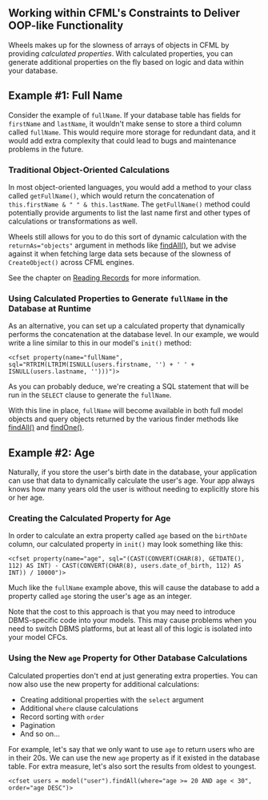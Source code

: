 ## Working within CFML's Constraints to Deliver OOP-like Functionality ##

Wheels makes up for the slowness of arrays of objects in CFML by providing _calculated properties_. With calculated properties, you can generate additional properties on the fly based on logic and data within your database.

## Example #1: Full Name ##

Consider the example of `fullName`. If your database table has fields for `firstName` and `lastName`, it wouldn't make sense to store a third column called `fullName`. This would require more storage for redundant data, and it would add extra complexity that could lead to bugs and maintenance problems in the future.

### Traditional Object-Oriented Calculations ###

In most object-oriented languages, you would add a method to your class called `getFullName()`, which would return the concatenation of `this.firstName & " " & this.lastName`. The `getFullName()` method could potentially provide arguments to list the last name first and other types of calculations or transformations as well.

Wheels still allows for you to do this sort of dynamic calculation with the `returnAs="objects"` argument in methods like [findAll()](findAll.md), but we advise against it when fetching large data sets because of the slowness of `CreateObject()` across CFML engines.

See the chapter on [Reading Records](ReadingRecords.md) for more information.

### Using Calculated Properties to Generate `fullName` in the Database at Runtime ###

As an alternative, you can set up a calculated property that dynamically performs the concatenation at the database level. In our example, we would write a line similar to this in our model's `init()` method:

```
<cfset property(name="fullName", sql="RTRIM(LTRIM(ISNULL(users.firstname, '') + ' ' +
ISNULL(users.lastname, '')))")>
```

As you can probably deduce, we're creating a SQL statement that will be run in the `SELECT` clause to generate the `fullName`.

With this line in place, `fullName` will become available in both full model objects and query objects returned by the various finder methods like [findAll()](findAll.md) and [findOne()](findOne.md).

## Example #2: Age ##

Naturally, if you store the user's birth date in the database, your application can use that data to dynamically calculate the user's age. Your app always knows how many years old the user is without needing to explicitly store his or her age.

### Creating the Calculated Property for Age ###

In order to calculate an extra property called `age` based on the `birthDate` column, our calculated property in `init()` may look something like this:

```
<cfset property(name="age", sql="(CAST(CONVERT(CHAR(8), GETDATE(), 112) AS INT) - CAST(CONVERT(CHAR(8), users.date_of_birth, 112) AS INT)) / 10000")>
```

Much like the `fullName` example above, this will cause the database to add a property called `age` storing the user's age as an integer.

Note that the cost to this approach is that you may need to introduce DBMS-specific code into your models. This may cause problems when you need to switch DBMS platforms, but at least all of this logic is isolated into your model CFCs.

### Using the New `age` Property for Other Database Calculations ###

Calculated properties don't end at just generating extra properties. You can now also use the new property for additional calculations:

  * Creating additional properties with the `select` argument
  * Additional `where` clause calculations
  * Record sorting with `order`
  * Pagination
  * And so on...

For example, let's say that we only want to use `age` to return users who are in their 20s. We can use the new `age` property as if it existed in the database table. For extra measure, let's also sort the results from oldest to youngest.

```
<cfset users = model("user").findAll(where="age >= 20 AND age < 30", order="age DESC")>
```